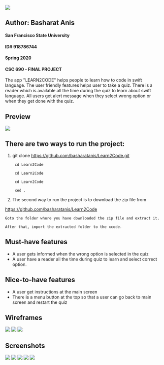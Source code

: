 ![](https://raw.githubusercontent.com/basharatanis/Learn2Code/master/Screenshots/LEARN2CODE.png##)
## Author: Basharat Anis 
#### San Francisco State University
#### ID# 918786744
#### Spring 2020 
#### CSC 690 - FINAL PROJECT

The app "LEARN2CODE" helps people to learn how to code in swift language.
The user friendly features helps user to take a quiz.
There is a reader which is available all the time during the quiz to learn about swift language. 
All users get alert message when they select wrong option or when they get done with the quiz. 

## Preview
![](https://raw.githubusercontent.com/basharatanis/Learn2Code/master/gif/recording.gif)

## There are two ways to run the project:

1. git clone https://github.com/basharatanis/Learn2Code.git 
    
        cd Learn2Code
  
        cd Learn2Code
  
        cd Learn2Code
    
        xed . 
  
2. The second way to run the project is to download the zip file from 

  https://github.com/basharatanis/Learn2Code
  
    Goto the folder where you have downloaded the zip file and extract it.
  
    After that, import the extracted folder to the xcode. 
    
    
## Must-have features
* A user gets informed when the wrong option is selected in the quiz
* A user have a reader all the time during quiz to learn and select correct option.


## Nice-to-have features
* A user get instructions at the main screen
* There is a menu button at the top so that a user can go back to main screen 
  and restart the quiz
  
## Wireframes
![](https://raw.githubusercontent.com/basharatanis/Learn2Code/master/Wireframes/mainscreen.png)
![](https://raw.githubusercontent.com/basharatanis/Learn2Code/master/Wireframes/quizscreen.png)
![](https://raw.githubusercontent.com/basharatanis/Learn2Code/master/Wireframes/reader.png)

## Screenshots
![](https://raw.githubusercontent.com/basharatanis/Learn2Code/master/Screenshots/mainscreen.png)
![](https://raw.githubusercontent.com/basharatanis/Learn2Code/master/Screenshots/Quiz.png)
![](https://raw.githubusercontent.com/basharatanis/Learn2Code/master/Screenshots/Reader.png)
![](https://raw.githubusercontent.com/basharatanis/Learn2Code/master/Screenshots/Wrong.png)
![](https://raw.githubusercontent.com/basharatanis/Learn2Code/master/Screenshots/Done.png)

